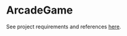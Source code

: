 # ArcadeGame
See project requirements and references [here](https://docs.google.com/document/d/1MEfls7c5o5niciX6k4FWRA6u89X8sKxSs7w_sbZXroA/pub).
